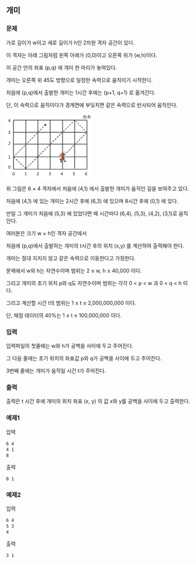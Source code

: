 ## 개미

### 문제


가로 길이가 w이고 세로 길이가 h인 2차원 격자 공간이 있다. 

이 격자는 아래 그림처럼 왼쪽 아래가 (0,0)이고 오른쪽 위가 (w,h)이다. 

이 공간 안의 좌표 (p,q) 에 개미 한 마리가 놓여있다. 

개미는 오른쪽 위 45도 방향으로 일정한 속력으로 움직이기 시작한다. 

처음에 (p,q)에서 출발한 개미는 1시간 후에는 (p+1, q+1) 로 옮겨간다.


단, 이 속력으로 움직이다가 경계면에 부딪치면 같은 속력으로 반사되어 움직인다.

![그림01](18_fig_01.png)


위 그림은 6 × 4 격자에서 처음에 (4,1) 에서 출발한 개미가 움직인 길을 보여주고 있다. 

처음에 (4,1) 에 있는 개미는 2시간 후에 (6,3) 에 있으며 8시간 후에 (0,1) 에 있다. 

만일 그 개미가 처음에 (5,3) 에 있었다면 매 시간마다 (6,4), (5,3), (4,2), (3,1)로 움직인다.

 

여러분은 크기 w × h인 격자 공간에서 

처음에 (p,q)에서 출발하는 개미의 t시간 후의 위치 (x,y) 를 계산하여 출력해야 한다. 

개미는 절대 지치지 않고 같은 속력으로 이동한다고 가정한다.

 

문제에서 w와 h는 자연수이며 범위는 2 ≤ w, h ≤ 40,000 이다. 

그리고 개미의 초기 위치 p와 q도 자연수이며 범위는 각각 0 < p < w 과 0 < q < h 이다. 

그리고 계산할 시간 t의 범위는 1 ≤ t ≤ 2,000,000,000 이다. 

단, 채점 데이터의 40%는 1 ≤ t ≤ 100,000,000 이다.

 


### 입력
입력파일의 첫줄에는 w와 h가 공백을 사이에 두고 주어진다.

그 다음 줄에는 초기 위치의 좌표값 p와 q가 공백을 사이에 두고 주어진다. 

3번째 줄에는 개미가 움직일 시간 t가 주어진다.




### 출력
출력은 t 시간 후에 개미의 위치 좌표 (x, y) 의 값 x와 y를 공백을 사이에 두고 출력한다.




### 예제1
입력
```
6 4 
4 1 
8
```

출력
```
0 1
```

### 예제2
입력
```
6 4 
5 3 
4
```

출력
```
3 1
```